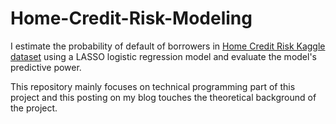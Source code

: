 # Home-Credit-Risk-Modeling
I estimate the probability of default of borrowers in [Home Credit Risk Kaggle dataset](https://www.kaggle.com/competitions/home-credit-default-risk/data) using a LASSO logistic regression model and evaluate the model's predictive power.

This repository mainly focuses on technical programming part of this project and this posting on my blog touches the theoretical background of the project.
